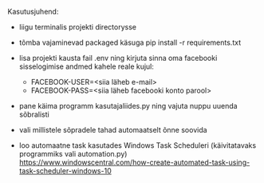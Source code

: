 Kasutusjuhend:

* liigu terminalis projekti directorysse
* tõmba vajaminevad packaged käsuga pip install -r requirements.txt
* lisa projekti kausta fail .env ning kirjuta sinna oma facebooki sisselogimise andmed kahele reale kujul: 
  * FACEBOOK-USER=<siia läheb e-mail>
  * FACEBOOK-PASS=<siia läheb facebooki konto parool>

* pane käima programm kasutajaliides.py ning vajuta nuppu uuenda sõbralisti
* vali millistele sõpradele tahad automaatselt õnne soovida
* loo automaatne task kasutades Windows Task Scheduleri (käivitatavaks programmiks vali automation.py)
https://www.windowscentral.com/how-create-automated-task-using-task-scheduler-windows-10
